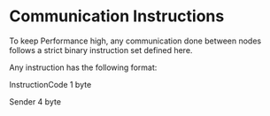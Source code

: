 # Communication Instructions

To keep Performance high, any communication done between nodes follows a strict binary instruction set defined here.


Any instruction has the following format:

InstructionCode 1 byte

Sender 4 byte